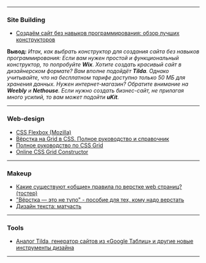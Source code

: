 ***

### Site Building

- [Создаём сайт без навыков программирования: обзор лучших конструкторов](https://tproger.ru/digest/website-builders-review/)

**Вывод:**
*Итак, как выбрать конструктор для создания сайта без навыков программирования:
Если вам нужен простой и функциональный конструктор, то попробуйте **Wix**.
Хотите создать красивый сайт в дизайнерском формате? Вам вполне подойдёт **Tilda**. Однако учитывайте, что на бесплатном тарифе доступно только 50 МБ для хранения данных.
Нужен интернет-магазин? Обратите внимание на **Weebly** и **Nethouse**.
Если нужно создать бизнес-сайт, не прилагая много усилий, то вам может подойти **uKit**.*

***

### Web-design

- [CSS Flexbox (Mozilla)](https://developer.mozilla.org/ru/docs/Learn/CSS/CSS_layout/Flexbox)
- [Вёрстка на Grid в CSS. Полное руководство и справочник](https://medium.com/@stasonmars/%D0%B2%D0%B5%CC%88%D1%80%D1%81%D1%82%D0%BA%D0%B0-%D0%BD%D0%B0-grid-%D0%B2-css-%D0%BF%D0%BE%D0%BB%D0%BD%D0%BE%D0%B5-%D1%80%D1%83%D0%BA%D0%BE%D0%B2%D0%BE%D0%B4%D1%81%D1%82%D0%B2%D0%BE-%D0%B8-%D1%81%D0%BF%D1%80%D0%B0%D0%B2%D0%BE%D1%87%D0%BD%D0%B8%D0%BA-220508316f8b)
- [Полное руководство по CSS Grid](https://tuhub.ru/posts/css-grid-complete-guide)
- [Online CSS Grid Constructor](https://grid.layoutit.com/)

***

### Makeup

- [Какие существуют «общие» правила по верстке web страниц? (тостер)](https://toster.ru/q/619070)
- ["Вёрстка — это не тупо" - пособие для тех, кому надо верстать](http://webmasters.teamdev.com)
- [Дизайн текста: матчасть](https://design.glvrd.ru/learn.html)

***

### Tools

- [Аналог Tilda, генератор сайтов из «Google Таблиц» и другие новые инструменты дизайна](https://vc.ru/design/63841-analog-tilda-generator-saytov-iz-google-tablic-i-drugie-novye-instrumenty-dizayna)

***
